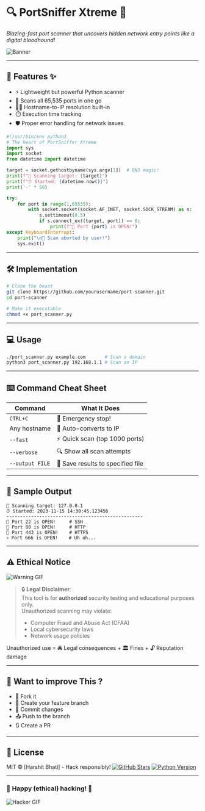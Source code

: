 # 🔍 **PortSniffer Xtreme** 🚀  
*Blazing-fast port scanner that uncovers hidden network entry points like a digital bloodhound!*  

![Banner](https://media.giphy.com/media/L1R1tvI9svkIWwpVYr/giphy.gif)

---

## 🌟 **Features** ✨
- ⚡ Lightweight but powerful Python scanner
- 🎯 Scans all 65,535 ports in one go
- 🕵️‍♂️ Hostname-to-IP resolution built-in
- ⏱️ Execution time tracking
- 🛡️ Proper error handling for network issues

```python
#!/usr/bin/env python3
# The heart of PortSniffer Xtreme
import sys
import socket
from datetime import datetime

target = socket.gethostbyname(sys.argv[1])  # DNS magic!
print(f"🔭 Scanning target: {target}")
print(f"⏰ Started: {datetime.now()}")
print('-' * 50)

try:
    for port in range(1,65535):
        with socket.socket(socket.AF_INET, socket.SOCK_STREAM) as s:
            s.settimeout(0.5)
            if s.connect_ex((target, port)) == 0:
                print(f"🚪 Port {port} is OPEN!")
except KeyboardInterrupt:
    print("\n🛑 Scan aborted by user!")
    sys.exit()
```
---

## 🛠️ **Implementation**

```bash
# Clone the beast
git clone https://github.com/yourusername/port-scanner.git
cd port-scanner

# Make it executable
chmod +x port_scanner.py
```
---

## 💻 **Usage**

```bash
./port_scanner.py example.com       # Scan a domain
python3 port_scanner.py 192.168.1.1 # Scan an IP
```
---
## ⌨️ **Command Cheat Sheet**

| Command          | What It Does                          |
|------------------|---------------------------------------|
| `CTRL+C`         | 🚨 Emergency stop!                    |
| Any hostname     | 🔄 Auto-converts to IP                |
| `--fast`         | ⚡ Quick scan (top 1000 ports)        |
| `--verbose`      | 🔍 Show all scan attempts             |
| `--output FILE`  | 💾 Save results to specified file     |

---
## 🎨 **Sample Output**

```text
🔭 Scanning target: 127.0.0.1
⏰ Started: 2023-11-15 14:30:45.123456
--------------------------------------------------
🚪 Port 22 is OPEN!     # SSH
🚪 Port 80 is OPEN!     # HTTP
🚪 Port 443 is OPEN!    # HTTPS
💀 Port 666 is OPEN!    # Uh oh...
```
---
## ⚠️ **Ethical Notice** 
![Warning GIF](https://media.giphy.com/media/J3urE5oNvSmsI5ZI8j/giphy.gif)

> 🔒 **Legal Disclaimer**:  
> This tool is for **authorized** security testing and educational purposes only.  
> Unauthorized scanning may violate:  
> - Computer Fraud and Abuse Act (CFAA)  
> - Local cybersecurity laws  
> - Network usage policies  

Unauthorized use = 🚔 Legal consequences + 🏛️ Fines + 🔓 Reputation damage

---

## 🤝 **Want to improve This ?**
- 🍴 Fork it
- 🌱 Create your feature branch
- 💾 Commit changes
- 📤 Push to the branch
- 🔃 Create a PR

---

## 📜 **License**

MIT © [Harshit Bhati] - Hack responsibly!
[![GitHub Stars](https://img.shields.io/github/stars/harshitbhati4/port-scanner?style=for-the-badge)](https://github.com/harshitbhati4/port-scanner)
[![Python Version](https://img.shields.io/badge/Python-3.8+-yellow?style=for-the-badge&logo=python)](https://python.org)

---

### 🎉 **Happy (ethical) hacking!** 🎉
![Hacker GIF](https://media.giphy.com/media/ZVik7pBtu9dNS/giphy.gif)
